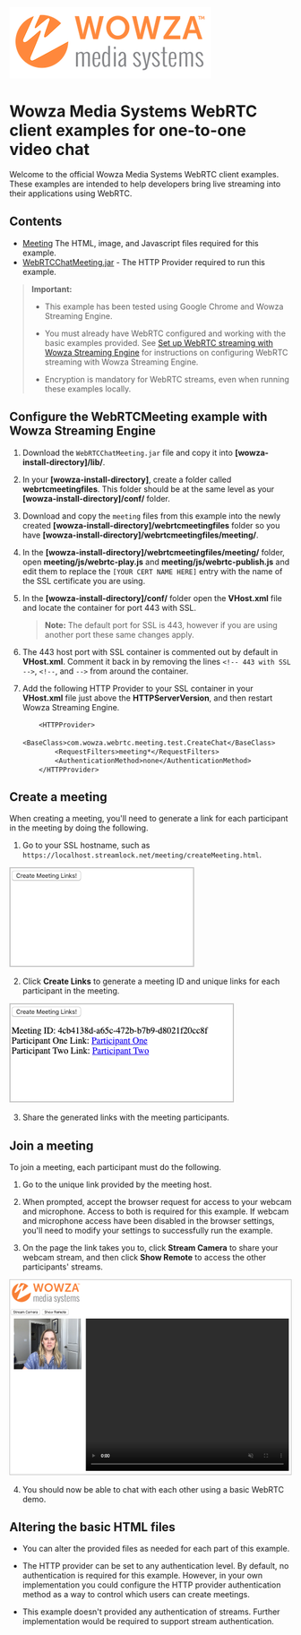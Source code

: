 ![wowza media systems logo](../images/wowza-logo.png)
# Wowza Media Systems WebRTC client examples for one-to-one video chat

Welcome to the official Wowza Media Systems WebRTC client examples. These examples are intended to help developers bring live streaming into their applications using WebRTC.

## Contents

- [Meeting](meeting/) The HTML, image, and Javascript files required for this example.
- [WebRTCChatMeeting.jar](lib/WebRTCChatMeeting.jar) - The HTTP Provider required to run this example.

>	**Important:**
>	* This example has been tested using Google Chrome and Wowza Streaming Engine.
>
>	* You must already have WebRTC configured and working with the basic examples provided. See [Set up WebRTC streaming with Wowza Streaming Engine](https://www.wowza.com/docs/how-to-use-webrtc-with-wowza-streaming-engine) for instructions on configuring WebRTC streaming with Wowza Streaming Engine.
>
>	* Encryption is mandatory for WebRTC streams, even when running these examples locally.

## Configure the WebRTCMeeting example with Wowza Streaming Engine

1. Download the `WebRTCChatMeeting.jar` file and copy it into **[wowza-install-directory]/lib/**.

2. In your **[wowza-install-directory]**, create a folder called **webrtcmeetingfiles**. This folder should be at the same level as your **[wowza-install-directory]/conf/** folder.

3. Download and copy the `meeting` files from this example into the newly created **[wowza-install-directory]/webrtcmeetingfiles** folder so you have **[wowza-install-directory]/webrtcmeetingfiles/meeting/<files>**.

4. In the **[wowza-install-directory]/webrtcmeetingfiles/meeting/** folder, open **meeting/js/webrtc-play.js** and **meeting/js/webrtc-publish.js**  and edit them to replace the `[YOUR CERT NAME HERE]` entry with the name of the SSL certificate you are using.

5. In the **[wowza-install-directory]/conf/** folder open the **VHost.xml** file and locate the <HostPort> container for port 443 with SSL.

	>	**Note:**  The default port for SSL is 443, however if you are using another port these same changes apply. 

6. The 443 host port with SSL container is commented out by default in **VHost.xml**. Comment it back in by removing the lines ```<!-- 443 with SSL -->```, ```<!--```, and ```-->``` from around the **<HostPort>** container.

7. Add the following HTTP Provider to your SSL **<HostPort>** container in your **VHost.xml** file just above the **HTTPServerVersion**, and then restart Wowza Streaming Engine.

	```
		<HTTPProvider>
			<BaseClass>com.wowza.webrtc.meeting.test.CreateChat</BaseClass>
			<RequestFilters>meeting*</RequestFilters>
			<AuthenticationMethod>none</AuthenticationMethod>
		</HTTPProvider>
	```

## Create a meeting

When creating a meeting, you'll need to generate a link for each participant in the meeting by doing the following. 

1. Go to your SSL hostname, such as `https://localhost.streamlock.net/meeting/createMeeting.html`.

![Single button to Create Links on an otherwise blank webpage.](images/simple_screen.png)

2. Click **Create Links** to generate a meeting ID and unique links for each participant in the meeting.

![Newly created links for both participants.](images/link_creation.png)

3. Share the generated links with the meeting participants.

## Join a meeting

To join a meeting, each participant must do the following.

1. Go to the unique link provided by the meeting host.

2. When prompted, accept the browser request for access to your webcam and microphone. Access to both is required for this example. If webcam and microphone access have been disabled in the browser settings, you'll need to modify your settings to successfully run the example.

3. On the page the link takes you to, click **Stream Camera** to share your webcam stream, and then click **Show Remote** to access the other participants' streams.

![Participant 1 before camera is streamed and remote is shown.](images/participant1.png)

4. You should now be able to chat with each other using a basic WebRTC demo.

## Altering the basic HTML files

- You can alter the provided files as needed for each part of this example.

- The HTTP provider can be set to any authentication level. By default, no authentication is required for this example. However, in your own implementation you could configure the HTTP provider authentication method as a way to control which users can create meetings.

- This example doesn't provided any authentication of streams. Further implementation would be required to support stream authentication.
